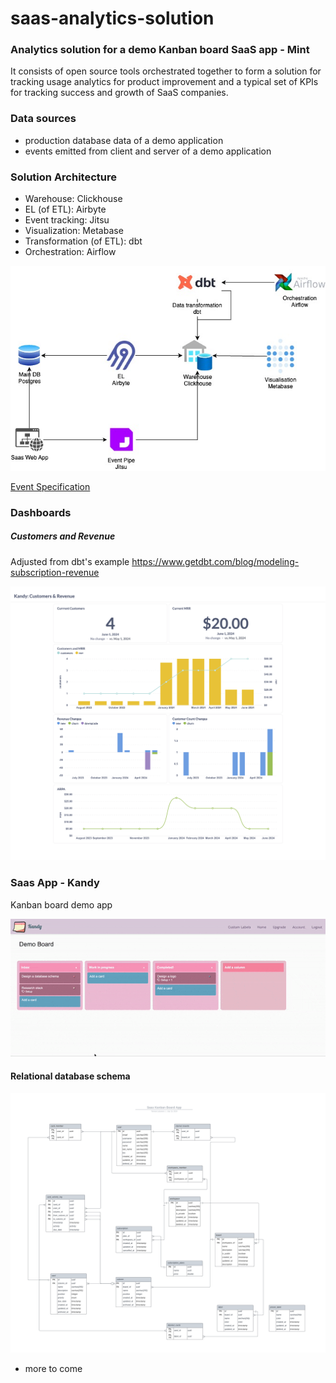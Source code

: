 # saas-analytics-solution

### Analytics solution for a demo Kanban board SaaS app - Mint



It consists of open source tools orchestrated together to form a solution for tracking usage analytics for product improvement
and a typical set of KPIs for tracking success and growth of SaaS companies.

### Data sources
- production database data of a demo application
- events emitted from client and server of a demo application

### Solution Architecture

- Warehouse: Clickhouse
- EL (of ETL): Airbyte
- Event tracking: Jitsu
- Visualization: Metabase
- Transformation (of ETL): dbt
- Orchestration: Airflow

![architecture diagram](diagrams_and_spec/Architecture_diagram.jpg)

[Event Specification](diagrams_and_spec/event_spec.md)

### Dashboards

##### Customers and Revenue

Adjusted from dbt's example https://www.getdbt.com/blog/modeling-subscription-revenue

![customers and revenue dashboard](diagrams_and_spec/dashboards/Kandy%20Customers%20&%20Revenue%20Dashboard.png)

### Saas App - Kandy

Kanban board demo app

![demo](diagrams_and_spec/Demo.gif)

#### Relational database schema

![database schema](diagrams_and_spec/Database%20schema.png)

+ more to come
